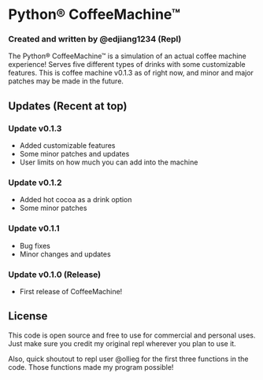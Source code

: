 # Python® CoffeeMachine™
### Created and written by @edjiang1234 (Repl)
The Python® CoffeeMachine™ is a simulation of an actual coffee machine experience! Serves five different types of drinks with some customizable features. This is coffee machine v0.1.3 as of right now, and minor and major patches may be made in the future. 
## Updates (Recent at top)
### Update v0.1.3
- Added customizable features
- Some minor patches and updates
- User limits on how much you can add into the machine
### Update v0.1.2
- Added hot cocoa as a drink option
- Some minor patches
### Update v0.1.1
- Bug fixes
- Minor changes and updates
### Update v0.1.0 (Release)
- First release of CoffeeMachine!
## License
This code is open source and free to use for commercial and personal uses. Just make sure you credit my original repl wherever you plan to use it.

  Also, quick shoutout to repl user @ollieg for the first three functions in the code. Those functions made my program possible!

